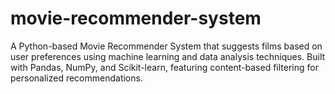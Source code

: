 # movie-recommender-system
A Python-based Movie Recommender System that suggests films based on user preferences using machine learning and data analysis techniques. Built with Pandas, NumPy, and Scikit-learn, featuring content-based filtering for personalized recommendations.
